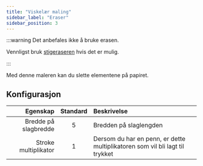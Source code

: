 ```yaml
---
title: "Viskelær maling"
sidebar_label: "Eraser"
sidebar_position: 3
---
```



:::warning Det anbefales ikke å bruke erasen.

Vennligst bruk [stigeraseren](path_eraser) hvis det er mulig.

:::

Med denne maleren kan du slette elementene på papiret.

## Konfigurasjon

|             Egenskap | Standard | Beskrivelse                                                                  |
| --------------------:|:--------:|:---------------------------------------------------------------------------- |
| Bredde på slagbredde |    5     | Bredden på slaglengden                                                       |
| Stroke multiplikator |    1     | Dersom du har en penn, er dette multiplikatoren som vil bli lagt til trykket |
